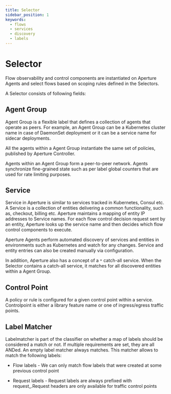 ```yaml
---
title: Selector
sidebar_position: 1
keywords:
  - flows
  - services
  - discovery
  - labels
---
```


# Selector

Flow observability and control components are instantiated on Aperture Agents
and select flows based on scoping rules defined in the Selectors.

A Selector consists of following fields:

## Agent Group

Agent Group is a flexible label that defines a collection of agents that operate
as peers. For example, an Agent Group can be a Kubernetes cluster name in case
of DaemonSet deployment or it can be a service name for sidecar deployments.

All the agents within a Agent Group instantiate the same set of policies,
published by Aperture Controller.

Agents within an Agent Group form a peer-to-peer network. Agents synchronize
fine-grained state such as per label global counters that are used for rate
limiting purposes.

## Service

Service in Aperture is similar to services tracked in Kubernetes, Consul etc. A
Service is a collection of entities delivering a common functionality, such as,
checkout, billing etc. Aperture maintains a mapping of entity IP addresses to
Service names. For each flow control decision request sent by an entity,
Aperture looks up the service name and then decides which flow control
components to execute.

Aperture Agents perform automated discovery of services and entities in
environments such as Kubernetes and watch for any changes. Service and entity
entries can also be created manually via configuration.

In addition, Aperture also has a concept of a `*` catch-all service. When the
Selector contains a catch-all service, it matches for all discovered entities
within a Agent Group.

## Control Point

A policy or rule is configured for a given control point within a service. Controlpoint is either a library feature name or one of ingress/egress traffic points.

## Label Matcher

Labelmatcher is part of the classifier on whether a map of labels should be considered a match or not.
If multiple requirements are set, they are all ANDed. An empty label matcher always matches.
This matcher allows to match the following labels:

- Flow labels - We can only match flow labels that were created at some previous control point

- Request labels - Request labels are always prefixed with request\_.Request headers are only available for traffic control points
